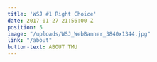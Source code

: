 ```yaml
---
title: 'WSJ #1 Right Choice'
date: 2017-01-27 21:56:00 Z
position: 5
image: "/uploads/WSJ_WebBanner_3840x1344.jpg"
link: "/about"
button-text: ABOUT TMU
---
```


